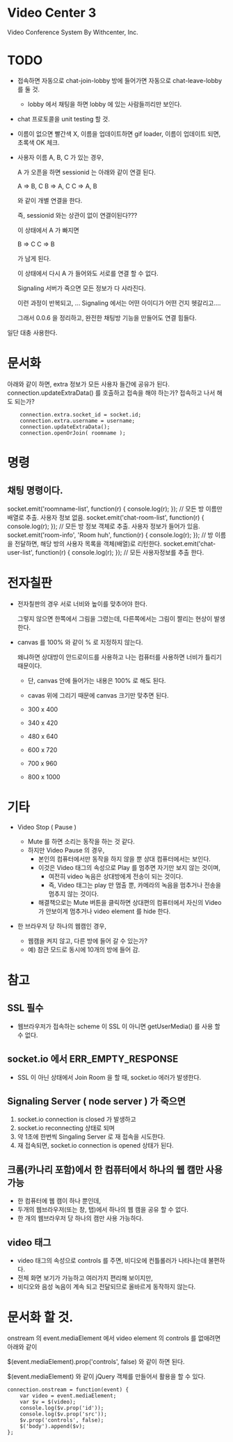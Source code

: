 # Video Center 3

Video Conference System By Withcenter, Inc.


# TODO

* 접속하면 자동으로 chat-join-lobby 방에 들어가면 자동으로 chat-leave-lobby 를 둘 것.
    * lobby 에서 채팅을 하면 lobby 에 있는 사람들끼리만 보인다.
* chat 프로토콜을 unit testing 할 것.

* 이름이 없으면 빨간색 X, 이름을 업데이트하면 gif loader, 이름이 업데이트 되면, 초록색 OK 체크.



* 사용자 이름 A, B, C 가 있는 경우,

    A 가 오픈을 하면 sessionid 는 아래와 같이 연결 된다.

    A => B, C
    B => A, C
    C => A, B

    와 같이 개별 연결을 한다.

    즉, sessionid 와는 상관이 없이 연결이된다???

    이 상태에서 A 가 빠지면

    B => C
    C => B

    가 남게 된다.

    이 상태에서 다시 A 가 들어와도 서로를 연결 할 수 없다.

    Signaling 서버가 죽으면 모든 정보가 다 사라진다.



    이런 과정이 반복되고, ... Signaling 에서는 어떤 아이디가 어떤 건지 헷갈리고....

    그래서 0.0.6 을 정리하고, 완전한 채팅방 기능을 만들어도 연결 힘들다.

일단 대충 사용한다.





# 문서화

아래와 같이 하면, extra 정보가 모든 사용자 들간에 공유가 된다. connection.updateExtraData() 를 호출하고 접속을 해야 하는가? 접속하고 나서 해도 되는가?

        connection.extra.socket_id = socket.id;
        connection.extra.username = username;
        connection.updateExtraData();
        connection.openOrJoin( roomname );


# 명령

## 채팅 명령이다.

socket.emit('roomname-list', function(r) { console.log(r); }); // 모든 방 이름만 배열로 추출. 사용자 정보 없음.
socket.emit('chat-room-list', function(r) { console.log(r); }); // 모든 방 정보 객체로 추출. 사용자 정보가 들어가 있음.
socket.emit('room-info', 'Room huh', function(r) { console.log(r); }); // 방 이름을 전달하면, 해당 방의 사용자 목록을 객체(배열)로 리턴한다.
socket.emit('chat-user-list', function(r) { console.log(r); }); // 모든 사용자정보를 추출 한다.


# 전자칠판

* 전자칠판의 경우 서로 너비와 높이를 맞추어야 한다.

    그렇지 않으면 한쪽에서 그림을 그렸는데, 다른쪽에서는 그림이 짤리는 현상이 발생한다.

* canvas 를 100% 와 같이 % 로 지정하지 않는다.

    왜냐하면 상대방이 안드로이드를 사용하고 나는 컴퓨터를 사용하면 너비가 틀리기 때문이다.

    * 단, canvas 안에 들어가는 내용은 100% 로 해도 된다.

    * cavas 위에 그리기 때문에 canvas 크기만 맞추면 된다.

    * 300 x 400
    * 340 x 420
    * 480 x 640
    * 600 x 720
    * 700 x 960
    * 800 x 1000






# 기타



* Video Stop ( Pause )
    * Mute 를 하면 소리는 동작을 하는 것 같다.
    * 하지만 Video Pause 의 경우,
        * 본인의 컴퓨터에서만 동작을 하지 않을 뿐 상대 컴퓨터에서는 보인다.
        * 이것은 Video 태그의 속성으로 Play 를 멈추면 자기만 보지 않는 것이며,
            * 여전히 video 녹음은 상대방에게 전송이 되는 것이다.
            * 즉, Video 태그는 play 만 멈출 뿐, 카메라의 녹음을 멈추거나 전송을 멈추지 않는 것이다.
        * 해결책으로는 Mute 버튼을 클릭하면 상대편의 컴퓨터에서 자신의 Video 가 안보이게 멈추거나 video element 를 hide 한다.

* 한 브라우저 당 하나의 웹캠인 경우,
    * 웹캠을 켜지 않고, 다른 방에 들어 갈 수 있는가?
    * 예) 참관 모드로 동시에 10개의 방에 들어 감.




# 참고

## SSL 필수

* 웹브라우저가 접속하는 scheme 이 SSL 이 아니면 getUserMedia() 를 사용 할 수 없다.

## socket.io 에서 ERR_EMPTY_RESPONSE

* SSL 이 아닌 상태에서 Join Room 을 할 때, socket.io 에러가 발생한다.


## Signaling Server ( node server ) 가 죽으면

1. socket.io connection is closed 가 발생하고
2. socket.io reconnecting 상태로 되며
3. 약 1초에 한번씩 Singaling Server 로 재 접속을 시도한다.
4. 재 접속되면, socket.io connection is opened 상태가 된다.


## 크롬(카나리 포함)에서 한 컴퓨터에서 하나의 웹 캠만 사용 가능

* 한 컴퓨터에 웹 캠이 하나 뿐인데,
* 두개의 웹브라우저(또는 창, 탭)에서 하나의 웹 캠을 공유 할 수 없다.
* 한 개의 웹브라우저 당 하나의 캠만 사용 가능하다.

## video 태그

* video 태그의 속성으로 controls 를 주면, 비디오에 컨틀롤러가 나타나는데 불편하다.
* 전체 화면 보기가 가능하고 여러가지 편리해 보이지만,
* 비디오와 음성 녹음이 계속 되고 전달되므로 올바르게 동작하지 않는다.


# 문서화 할 것.

onstream 의 event.mediaElement 에서 video element 의 controls 를 없애려면
아래와 같이

$(event.mediaElement).prop('controls', false) 와 같이 하면 된다.

$(event.mediaElement) 와 같이 jQuery 객체를 만들어서 활용을 할 수 있다.


    connection.onstream = function(event) {
        var video = event.mediaElement;
        var $v = $(video);
        console.log($v.prop('id'));
        console.log($v.prop('src'));
        $v.prop('controls', false);
        $('body').append($v);
    };
